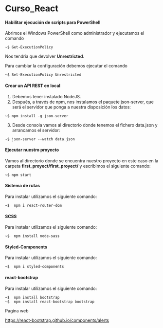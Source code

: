 # Curso_React

#### Habilitar ejecución de scripts para PowerShell
Abrimos el Windows PowerShell como administrador y ejecutamos el comando

```
~$ Get-ExecutionPolicy
```

Nos tendría que devolver **Unrestricted**.

Para cambiar la configuración debemos ejecutar el comando

```
~$ Set-ExecutionPolicy Unrestricted
```
#### Crear un API REST en local

1. Debemos tener instalado NodeJS.
2. Después, a través de npm, nos instalamos el paquete json-server, que será el servidor que ponga a nuestra disposición los datos:
```
~$ npm install -g json-server
```
3. Desde consola vamos al directorio donde tenemos el fichero data.json y arrancamos el servidor:
```
~$ json-server --watch data.json
```

#### Ejecutar nuestro proyecto

Vamos al directorio donde se encuentra nuestro proyecto en este caso en la carpeta **first_proyect/first_proyect/** y escribimos el siguiente comando:
```
~$ npm start
```
#### Sistema de rutas
Para instalar utilizamos el siguiente comando:

```
~$  npm i react-router-dom
```

#### SCSS
Para instalar utilizamos el siguiente comando:

```
~$  npm install node-sass
```

#### Styled-Components
Para instalar utilizamos el siguiente comando:

```
~$  npm i styled-components
```

#### react-bootstrap
Para instalar utilizamos el siguiente comando:

```
~$  npm install bootstrap
~$  npm install react-bootstrap bootstrap
```

Pagina web 

https://react-bootstrap.github.io/components/alerts